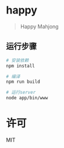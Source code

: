 # happy

> Happy Mahjong

## 运行步骤

``` bash
# 安装依赖
npm install

# 编译
npm run build

# 运行server
node app/bin/www
```

# 许可
MIT
